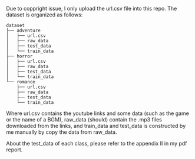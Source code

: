 Due to coppright issue, I only upload the url.csv file into this repo.
The dataset is organized as follows:

    dataset
    ├── adventure
    │   ├── url.csv
    │   ├── raw_data
    │   ├── test_data
    │   └── train_data
    ├── horror
    │   ├── url.csv
    │   ├── raw_data
    │   ├── test_data
    │   └── train_data
    └── romance
        ├── url.csv
        ├── raw_data
        ├── test_data
        └── train_data
Where url.csv contains the youtube links and some data (such as the game or the name of a BGM), raw_data (should) contain the .mp3 files downloaded from the links, and train_data and test_data is constructed by me manually by copy the data from raw_data.

About the test_data of each class, please refer to the appendix II in my pdf report.
